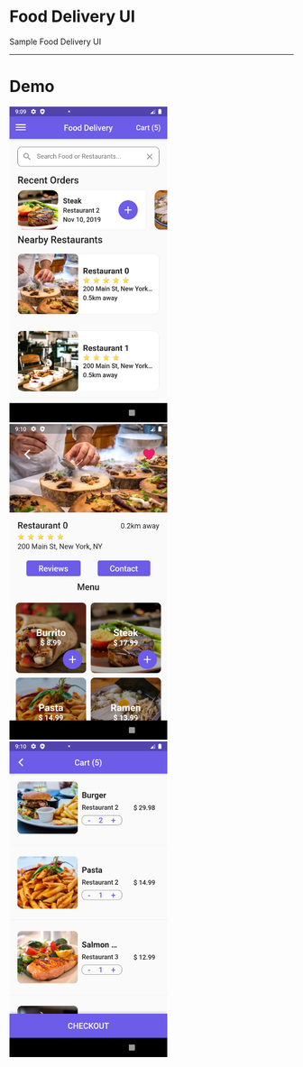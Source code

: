 # Food Delivery UI

Sample Food Delivery UI

---

# Demo

<p float="left">
  <img src="https://github.com/prashantchanne12/Flutter-UIs/blob/master/food_delivery_ui/screenshots/img-1.png" width="280" />
  &nbsp&nbsp&nbsp&nbsp
  <img src="https://github.com/prashantchanne12/Flutter-UIs/blob/master/food_delivery_ui/screenshots/img-2.png" width="280" />
  &nbsp&nbsp&nbsp&nbsp
  <img src="https://github.com/prashantchanne12/Flutter-UIs/blob/master/food_delivery_ui/screenshots/img-3.png" width="280" />
</p>

